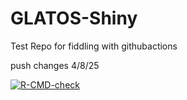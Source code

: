 # GLATOS-Shiny
Test Repo for fiddling with githubactions

push changes 4/8/25

<!-- badges: start -->
[![R-CMD-check](https://github.com/nbouc10/GLATOS-Shiny/actions/workflows/R-CMD-check.yaml/badge.svg)](https://github.com/nbouc10/GLATOS-Shiny/actions/workflows/R-CMD-check.yaml)
<!-- badges: end -->
